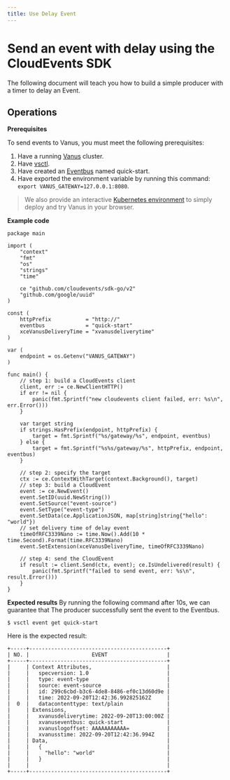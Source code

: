 ```yaml
---
title: Use Delay Event
---
```


# Send an event with delay using the CloudEvents SDK

The following document will teach you how to build a simple producer with a timer to delay an Event. 

## Operations

**Prerequisites**

To send events to Vanus, you must meet the following prerequisites:
1. Have a running [Vanus](../../installation) cluster.
2. Have [vsctl](../vsctl).
3. Have created an [Eventbus](https://github.com/vanus-labs/docs/blob/main/concepts/eventbus.md) named quick-start.
4. Have exported the environment variable by running this command: `export VANUS_GATEWAY=127.0.0.1:8080`.

> We also provide an interactive [Kubernetes environment](https://play.linkall.com/) to simply deploy and try Vanus in your browser.

**Example code**

```golang
package main

import (
	"context"
	"fmt"
	"os"
	"strings"
	"time"

	ce "github.com/cloudevents/sdk-go/v2"
	"github.com/google/uuid"
)

const (
	httpPrefix           = "http://"
	eventbus             = "quick-start"
	xceVanusDeliveryTime = "xvanusdeliverytime"
)

var (
	endpoint = os.Getenv("VANUS_GATEWAY")
)

func main() {
	// step 1: build a CloudEvents client
	client, err := ce.NewClientHTTP()
	if err != nil {
		panic(fmt.Sprintf("new cloudevents client failed, err: %s\n", err.Error()))
	}

	var target string
	if strings.HasPrefix(endpoint, httpPrefix) {
		target = fmt.Sprintf("%s/gateway/%s", endpoint, eventbus)
	} else {
		target = fmt.Sprintf("%s%s/gateway/%s", httpPrefix, endpoint, eventbus)
	}

	// step 2: specify the target
	ctx := ce.ContextWithTarget(context.Background(), target)
	// step 3: build a CloudEvent
	event := ce.NewEvent()
	event.SetID(uuid.NewString())
	event.SetSource("event-source")
	event.SetType("event-type")
	event.SetData(ce.ApplicationJSON, map[string]string{"hello": "world"})
	// set delivery time of delay event
	timeOfRFC3339Nano := time.Now().Add(10 * time.Second).Format(time.RFC3339Nano)
	event.SetExtension(xceVanusDeliveryTime, timeOfRFC3339Nano)

	// step 4: send the CloudEvent
	if result := client.Send(ctx, event); ce.IsUndelivered(result) {
		panic(fmt.Sprintf("failed to send event, err: %s\n", result.Error()))
	}
}
```

**Expected results**
By running the following command after 10s, we can guarantee that The producer successfully sent the event to the Eventbus.
```
$ vsctl event get quick-start
```
Here is the expected result:
```
+-----+--------------------------------------------+
| NO. |                    EVENT                   |
+-----+--------------------------------------------+
|     | Context Attributes,                        |
|     |   specversion: 1.0                         |
|     |   type: event-type                         |
|     |   source: event-source                     |
|     |   id: 299c6cbd-b3c6-4de8-8486-ef0c13d60d9e |
|     |   time: 2022-09-20T12:42:36.992825162Z     |
|  0  |   datacontenttype: text/plain              |
|     | Extensions,                                |
|     |   xvanusdeliverytime: 2022-09-20T13:00:00Z |
|     |   xvanuseventbus: quick-start              |
|     |   xvanuslogoffset: AAAAAAAAAAA=            |
|     |   xvanusstime: 2022-09-20T12:42:36.994Z    |
|     | Data,                                      |
|     |   {                                        |
|     |     "hello": "world"                       |
|     |   }                                        |
|     |                                            |
+-----+--------------------------------------------+
```
